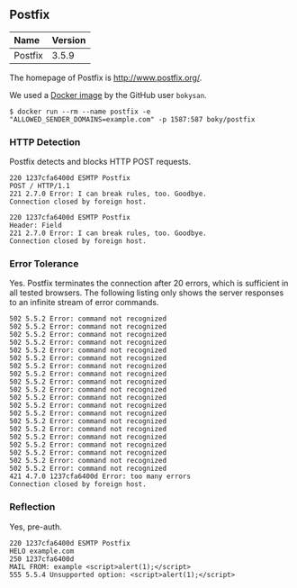 ## Postfix

Name      | Version
:---------|:--------------
Postfix   | 3.5.9

The homepage of Postfix is http://www.postfix.org/.

We used a [Docker image][1] by the GitHub user `bokysan`.

[1]: https://github.com/bokysan/docker-postfix

```
$ docker run --rm --name postfix -e "ALLOWED_SENDER_DOMAINS=example.com" -p 1587:587 boky/postfix
```

### HTTP Detection

Postfix detects and blocks HTTP POST requests.

```
220 1237cfa6400d ESMTP Postfix
POST / HTTP/1.1
221 2.7.0 Error: I can break rules, too. Goodbye.
Connection closed by foreign host.
```

```
220 1237cfa6400d ESMTP Postfix
Header: Field
221 2.7.0 Error: I can break rules, too. Goodbye.
Connection closed by foreign host.
```

### Error Tolerance

Yes. Postfix terminates the connection after 20 errors, which is
sufficient in all tested browsers. The following listing only shows
the server responses to an infinite stream of error commands.

```
502 5.5.2 Error: command not recognized
502 5.5.2 Error: command not recognized
502 5.5.2 Error: command not recognized
502 5.5.2 Error: command not recognized
502 5.5.2 Error: command not recognized
502 5.5.2 Error: command not recognized
502 5.5.2 Error: command not recognized
502 5.5.2 Error: command not recognized
502 5.5.2 Error: command not recognized
502 5.5.2 Error: command not recognized
502 5.5.2 Error: command not recognized
502 5.5.2 Error: command not recognized
502 5.5.2 Error: command not recognized
502 5.5.2 Error: command not recognized
502 5.5.2 Error: command not recognized
502 5.5.2 Error: command not recognized
502 5.5.2 Error: command not recognized
502 5.5.2 Error: command not recognized
502 5.5.2 Error: command not recognized
502 5.5.2 Error: command not recognized
421 4.7.0 1237cfa6400d Error: too many errors
Connection closed by foreign host.
```
### Reflection

Yes, pre-auth.

```
220 1237cfa6400d ESMTP Postfix
HELO example.com
250 1237cfa6400d
MAIL FROM: example <script>alert(1);</script>
555 5.5.4 Unsupported option: <script>alert(1);</script>
```
